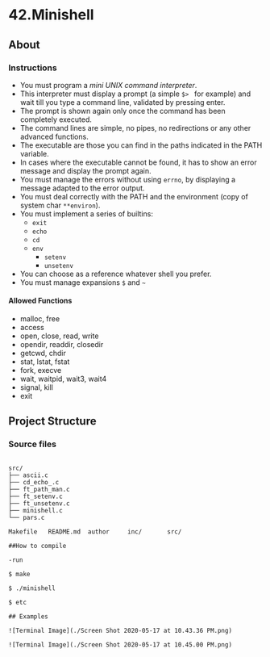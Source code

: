 # 42.Minishell

## About

### Instructions

- You must program a *mini UNIX command interpreter*.
- This interpreter must display a prompt (a simple `$> ` for example)
  and wait till you type a command line, validated by pressing enter.
- The prompt is shown again only once the command has been completely executed.
- The command lines are simple, no pipes, no redirections
  or any other advanced functions.
- The executable are those you can find in the paths indicated
  in the PATH variable.
- In cases where the executable cannot be found,
  it has to show an error message and display the prompt again.
- You must manage the errors without using `errno`,
  by displaying a message adapted to the error output.
- You must deal correctly with the PATH
  and the environment (copy of system char `**environ`).
- You must implement a series of builtins:
  - `exit`
  - `echo`
  - `cd`
  - `env`
    - `setenv`
    - `unsetenv`
- You can choose as a reference whatever shell you prefer.
- You must manage expansions `$` and `~`

#### Allowed Functions

- malloc, free
- access
- open, close, read, write
- opendir, readdir, closedir
- getcwd, chdir
- stat, lstat, fstat
- fork, execve
- wait, waitpid, wait3, wait4
- signal, kill
- exit

## Project Structure

### Source files

```

src/
├── ascii.c
├── cd_echo_.c
├── ft_path_man.c
├── ft_setenv.c
├── ft_unsetenv.c
├── minishell.c
└── pars.c

Makefile   README.md  author     inc/       src/

##How to compile

-run

$ make

$ ./minishell

$ etc

## Examples

![Terminal Image](./Screen Shot 2020-05-17 at 10.43.36 PM.png)

![Terminal Image](./Screen Shot 2020-05-17 at 10.45.00 PM.png)

